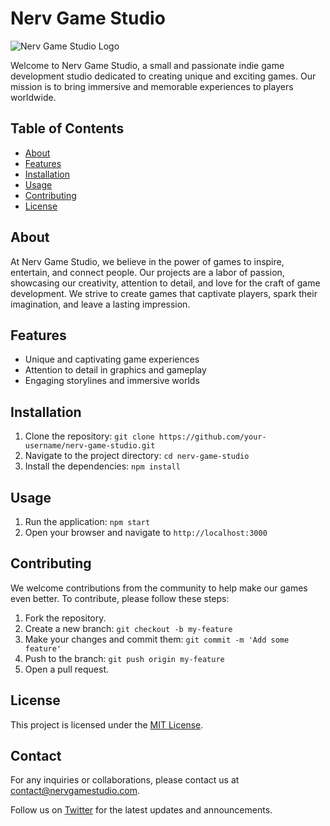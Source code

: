 # Nerv Game Studio

![Nerv Game Studio Logo](./logo.png)

Welcome to Nerv Game Studio, a small and passionate indie game development studio dedicated to creating unique and exciting games. Our mission is to bring immersive and memorable experiences to players worldwide.

## Table of Contents

- [About](#about)
- [Features](#features)
- [Installation](#installation)
- [Usage](#usage)
- [Contributing](#contributing)
- [License](#license)

## About

At Nerv Game Studio, we believe in the power of games to inspire, entertain, and connect people. Our projects are a labor of passion, showcasing our creativity, attention to detail, and love for the craft of game development. We strive to create games that captivate players, spark their imagination, and leave a lasting impression.

## Features

- Unique and captivating game experiences
- Attention to detail in graphics and gameplay
- Engaging storylines and immersive worlds

## Installation

1. Clone the repository: `git clone https://github.com/your-username/nerv-game-studio.git`
2. Navigate to the project directory: `cd nerv-game-studio`
3. Install the dependencies: `npm install`

## Usage

1. Run the application: `npm start`
2. Open your browser and navigate to `http://localhost:3000`

## Contributing

We welcome contributions from the community to help make our games even better. To contribute, please follow these steps:

1. Fork the repository.
2. Create a new branch: `git checkout -b my-feature`
3. Make your changes and commit them: `git commit -m 'Add some feature'`
4. Push to the branch: `git push origin my-feature`
5. Open a pull request.

## License

This project is licensed under the [MIT License](LICENSE).

## Contact

For any inquiries or collaborations, please contact us at [contact@nervgamestudio.com](mailto:contact@nervgamestudio.com).

Follow us on [Twitter](https://twitter.com/NervGameStudio) for the latest updates and announcements.

